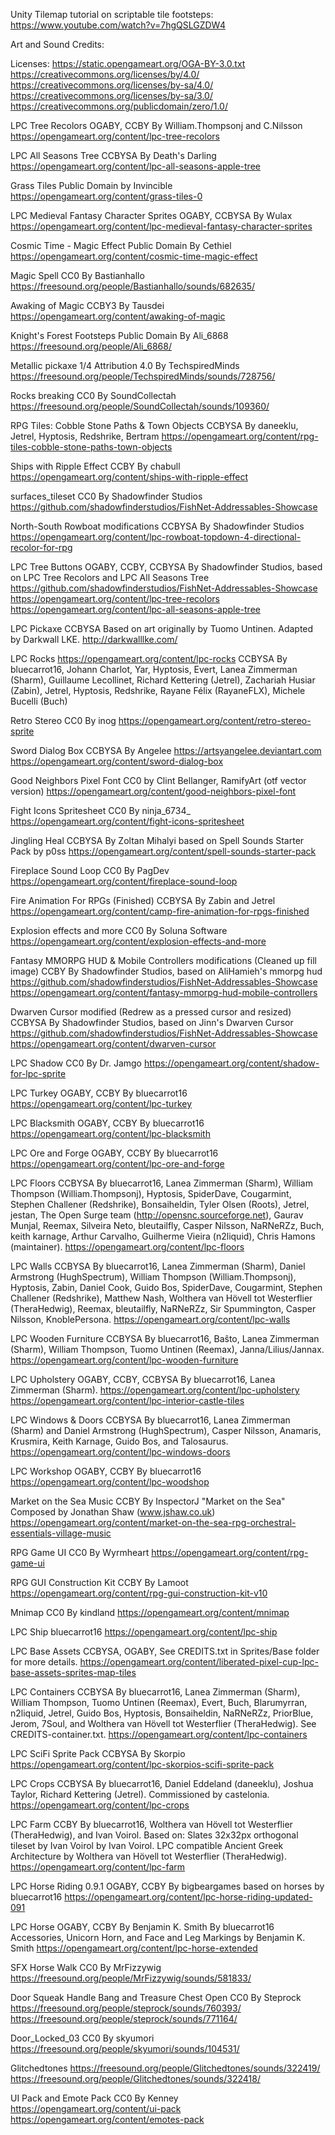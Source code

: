 Unity Tilemap tutorial on scriptable tile footsteps:
https://www.youtube.com/watch?v=7hgQSLGZDW4

Art and Sound Credits:

Licenses:
https://static.opengameart.org/OGA-BY-3.0.txt
https://creativecommons.org/licenses/by/4.0/
https://creativecommons.org/licenses/by-sa/4.0/
https://creativecommons.org/licenses/by-sa/3.0/
https://creativecommons.org/publicdomain/zero/1.0/

LPC Tree Recolors
OGABY, CCBY By William.Thompsonj and C.Nilsson
https://opengameart.org/content/lpc-tree-recolors

LPC All Seasons Tree
CCBYSA By Death's Darling
https://opengameart.org/content/lpc-all-seasons-apple-tree

Grass Tiles
Public Domain by Invincible
https://opengameart.org/content/grass-tiles-0

LPC Medieval Fantasy Character Sprites
OGABY, CCBYSA By Wulax
https://opengameart.org/content/lpc-medieval-fantasy-character-sprites

Cosmic Time - Magic Effect
Public Domain By Cethiel
https://opengameart.org/content/cosmic-time-magic-effect

Magic Spell
CC0 By Bastianhallo
https://freesound.org/people/Bastianhallo/sounds/682635/

Awaking of Magic
CCBY3 By Tausdei
https://opengameart.org/content/awaking-of-magic

Knight's Forest Footsteps
Public Domain By Ali_6868 
https://freesound.org/people/Ali_6868/

Metallic pickaxe 1/4
Attribution 4.0 By TechspiredMinds
https://freesound.org/people/TechspiredMinds/sounds/728756/

Rocks breaking
CC0 By SoundCollectah
https://freesound.org/people/SoundCollectah/sounds/109360/

RPG Tiles: Cobble Stone Paths & Town Objects
CCBYSA By daneeklu, Jetrel, Hyptosis, Redshrike, Bertram
https://opengameart.org/content/rpg-tiles-cobble-stone-paths-town-objects

Ships with Ripple Effect
CCBY By chabull
https://opengameart.org/content/ships-with-ripple-effect

surfaces_tileset
CC0 By Shadowfinder Studios
https://github.com/shadowfinderstudios/FishNet-Addressables-Showcase

North-South Rowboat modifications
CCBYSA By Shadowfinder Studios
https://opengameart.org/content/lpc-rowboat-topdown-4-directional-recolor-for-rpg

LPC Tree Buttons
OGABY, CCBY, CCBYSA By Shadowfinder Studios, based on LPC Tree Recolors and LPC All Seasons Tree
https://github.com/shadowfinderstudios/FishNet-Addressables-Showcase
https://opengameart.org/content/lpc-tree-recolors
https://opengameart.org/content/lpc-all-seasons-apple-tree

LPC Pickaxe
CCBYSA Based on art originally by Tuomo Untinen. Adapted by Darkwall LKE.
http://darkwalllke.com/

LPC Rocks
https://opengameart.org/content/lpc-rocks
CCBYSA By bluecarrot16, Johann Charlot, Yar, Hyptosis, Evert, Lanea Zimmerman (Sharm), Guillaume Lecollinet, Richard Kettering (Jetrel), Zachariah Husiar (Zabin), Jetrel, Hyptosis, Redshrike, Rayane Félix (RayaneFLX), Michele Bucelli (Buch)

Retro Stereo
CC0 By inog
https://opengameart.org/content/retro-stereo-sprite

Sword Dialog Box
CCBYSA By Angelee https://artsyangelee.deviantart.com
https://opengameart.org/content/sword-dialog-box

Good Neighbors Pixel Font
CC0 by Clint Bellanger, RamifyArt (otf vector version)
https://opengameart.org/content/good-neighbors-pixel-font

Fight Icons Spritesheet
CC0 By ninja_6734_
https://opengameart.org/content/fight-icons-spritesheet

Jingling Heal
CCBYSA By Zoltan Mihalyi based on Spell Sounds Starter Pack by p0ss https://opengameart.org/content/spell-sounds-starter-pack

Fireplace Sound Loop
CC0 By PagDev
https://opengameart.org/content/fireplace-sound-loop

Fire Animation For RPGs (Finished)
CCBYSA By Zabin and Jetrel
https://opengameart.org/content/camp-fire-animation-for-rpgs-finished

Explosion effects and more
CC0 By Soluna Software
https://opengameart.org/content/explosion-effects-and-more

Fantasy MMORPG HUD & Mobile Controllers modifications (Cleaned up fill image)
CCBY By Shadowfinder Studios, based on AliHamieh's mmorpg hud
https://github.com/shadowfinderstudios/FishNet-Addressables-Showcase
https://opengameart.org/content/fantasy-mmorpg-hud-mobile-controllers

Dwarven Cursor modified (Redrew as a pressed cursor and resized)
CCBYSA By Shadowfinder Studios, based on Jinn's Dwarven Cursor
https://github.com/shadowfinderstudios/FishNet-Addressables-Showcase
https://opengameart.org/content/dwarven-cursor

LPC Shadow
CC0 By Dr. Jamgo
https://opengameart.org/content/shadow-for-lpc-sprite

LPC Turkey
OGABY, CCBY By bluecarrot16
https://opengameart.org/content/lpc-turkey

LPC Blacksmith
OGABY, CCBY By bluecarrot16
https://opengameart.org/content/lpc-blacksmith

LPC Ore and Forge
OGABY, CCBY By bluecarrot16
https://opengameart.org/content/lpc-ore-and-forge

LPC Floors
CCBYSA By bluecarrot16, Lanea Zimmerman (Sharm), William Thompson (William.Thompsonj), Hyptosis, SpiderDave, Cougarmint, Stephen Challener (Redshrike), Bonsaiheldin, Tyler Olsen (Roots), Jetrel, jestan, The Open Surge team (http://opensnc.sourceforge.net), Gaurav Munjal, Reemax, Silveira Neto, bleutailfly, Casper Nilsson, NaRNeRZz, Buch, keith karnage, Arthur Carvalho, Guilherme Vieira (n2liquid), Chris Hamons (maintainer).
https://opengameart.org/content/lpc-floors

LPC Walls
CCBYSA By bluecarrot16, Lanea Zimmerman (Sharm), Daniel Armstrong (HughSpectrum), William Thompson (William.Thompsonj), Hyptosis, Zabin, Daniel Cook, Guido Bos, SpiderDave, Cougarmint, Stephen Challener (Redshrike), Matthew Nash, Wolthera van Hövell tot Westerflier (TheraHedwig), Reemax, bleutailfly, NaRNeRZz, Sir Spummington, Casper Nilsson, KnoblePersona.
https://opengameart.org/content/lpc-walls

LPC Wooden Furniture
CCBYSA By bluecarrot16, Baŝto, Lanea Zimmerman (Sharm), William Thompson, Tuomo Untinen (Reemax), Janna/Lilius/Jannax.
https://opengameart.org/content/lpc-wooden-furniture

LPC Upholstery
OGABY, CCBY, CCBYSA By bluecarrot16, Lanea Zimmerman (Sharm). https://opengameart.org/content/lpc-upholstery
https://opengameart.org/content/lpc-interior-castle-tiles

LPC Windows & Doors
CCBYSA By bluecarrot16, Lanea Zimmerman (Sharm) and Daniel Armstrong (HughSpectrum), Casper Nilsson, Anamaris, Krusmira, Keith Karnage, Guido Bos, and Talosaurus.
https://opengameart.org/content/lpc-windows-doors

LPC Workshop
OGABY, CCBY By bluecarrot16
https://opengameart.org/content/lpc-woodshop

Market on the Sea Music
CCBY By InspectorJ
"Market on the Sea" Composed by Jonathan Shaw (www.jshaw.co.uk)
https://opengameart.org/content/market-on-the-sea-rpg-orchestral-essentials-village-music

RPG Game UI
CC0 By Wyrmheart
https://opengameart.org/content/rpg-game-ui

RPG GUI Construction Kit
CCBY By Lamoot
https://opengameart.org/content/rpg-gui-construction-kit-v10

Mnimap
CC0 By kindland
https://opengameart.org/content/mnimap

LPC Ship
bluecarrot16
https://opengameart.org/content/lpc-ship

LPC Base Assets
CCBYSA, OGABY, See CREDITS.txt in Sprites/Base folder for more details.
https://opengameart.org/content/liberated-pixel-cup-lpc-base-assets-sprites-map-tiles

LPC Containers
CCBYSA By bluecarrot16, Lanea Zimmerman (Sharm), William Thompson, Tuomo Untinen (Reemax), Evert, Buch, Blarumyrran, n2liquid, Jetrel, Guido Bos, Hyptosis, Bonsaiheldin, NaRNeRZz, PriorBlue, Jerom, 7Soul, and Wolthera van Hövell tot Westerflier (TheraHedwig). See CREDITS-container.txt.
https://opengameart.org/content/lpc-containers

LPC SciFi Sprite Pack
CCBYSA By Skorpio
https://opengameart.org/content/lpc-skorpios-scifi-sprite-pack

LPC Crops
CCBYSA By bluecarrot16, Daniel Eddeland (daneeklu), Joshua Taylor, Richard Kettering (Jetrel). Commissioned by castelonia.
https://opengameart.org/content/lpc-crops

LPC Farm
CCBY By bluecarrot16, Wolthera van Hövell tot Westerflier (TheraHedwig), and Ivan Voirol. Based on: Slates 32x32px orthogonal tileset by Ivan Voirol by Ivan Voirol. LPC compatible Ancient Greek Architecture by Wolthera van Hövell tot Westerflier (TheraHedwig).
https://opengameart.org/content/lpc-farm

LPC Horse Riding 0.9.1
OGABY, CCBY By bigbeargames based on horses by bluecarrot16
https://opengameart.org/content/lpc-horse-riding-updated-091

LPC Horse
OGABY, CCBY By Benjamin K. Smith By bluecarrot16
Accessories, Unicorn Horn, and Face and Leg Markings by Benjamin K. Smith
https://opengameart.org/content/lpc-horse-extended

SFX Horse Walk
CC0 By MrFizzywig
https://freesound.org/people/MrFizzywig/sounds/581833/

Door Squeak Handle Bang and Treasure Chest Open
CC0 By Steprock
https://freesound.org/people/steprock/sounds/760393/
https://freesound.org/people/steprock/sounds/771164/

Door_Locked_03
CC0 By skyumori
https://freesound.org/people/skyumori/sounds/104531/

Glitchedtones
https://freesound.org/people/Glitchedtones/sounds/322419/
https://freesound.org/people/Glitchedtones/sounds/322418/

UI Pack and Emote Pack
CC0 By Kenney
https://opengameart.org/content/ui-pack
https://opengameart.org/content/emotes-pack

